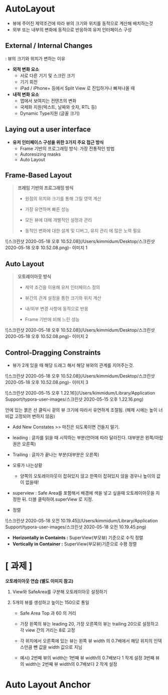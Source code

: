 # AutoLayout

* 뷰에 주어진 제약조건에 따라 뷰의 크기와 위치를 동적으로 계산해 배치하는것
* 외부 또는 내부의 변화에 동적으로 반응하여 유저 인터페이스 구성



## **External / Internal Changes**

: 뷰의 크기와 위치가 변하는 이유

* **외적 변화 요소** 
  - 서로 다른 기기 및 스크린 크기
  - 기기 회전
  - iPad / iPhone+ 등에서 Split View 로 진입하거나 빠져나올 때
* **내적 변화 요소**
  * 앱에서 보여지는 컨텐츠의 변화
  * 국제화 지원(텍스트, 날짜와 숫자, RTL 등)
  * Dynamic Type지원 (글꼴 크기)



## Laying out a user interface

* **유저 인터페이스 구성을 위한 3가지 주요 접근 방식**
  - Frame 기반의 프로그래밍 방식: 가장 전통적인 방법
  - Autoresizing masks
  - Auto Layout



##  **Frame-Based Layout**

> **프레임 기반의 프로그래밍 방식**
>
> * 원점의 위치와 크기를 통해 그릴 영역 계산
>
> * 가장 유연하며 빠른 성능
>
> * 모든 뷰에 대해 개별적인 설정과 관리
>
> *  동적인 변화에 대한 설계 및 디버그, 유지 관리 에 많은 노력 필요
>
>   



![스크린샷 2020-05-18 오후 10.52.08](/Users/kimmidum/Desktop/스크린샷 2020-05-18 오후 10.52.08.png)- 이미지 1



## **Auto Layout**

> **오토레이아웃 방식**
>
> * 제약 조건을 이용해 유저 인터페이스 정의 
>
> * 뷰간의 관계 설정을 통한 크기와 위치 계산 
> * 내/외부 변경 사항에 동적으로 반응 
> * Frame 기반에 비해 느린 성능



![스크린샷 2020-05-18 오후 10.52.08](/Users/kimmidum/Desktop/스크린샷 2020-05-18 오후 10.52.08.png)- 이미지 2





## **Control-Dragging Constraints**

* 뷰가 2개 있을 때 해당 드래그 해서 해당 뷰와의 관계를 지어주는것.

![스크린샷 2020-05-18 오후 10.52.08](/Users/kimmidum/Desktop/스크린샷 2020-05-18 오후 10.52.08.png)- 이미지 3







![스크린샷 2020-05-15 오후 1.22.16](/Users/kimmidum/Library/Application Support/typora-user-images/스크린샷 2020-05-15 오후 1.22.16.png)

안에 있는 붉은 선 클릭시 겉의 뷰 크기에 따라서 유연하게 조절됨. (해제 시에는 높이 너비값 고정되어 변하지 않음)



* Add New Constates >> 마진은 되도록이면 건들지 말기.
* leading : 글자를 읽을 때 시작하는 부분(언어에 따라 달라진다. 대부분은 왼쪽/아랍권은 오른쪽)
* Trailing : 글자가 끝나는 부분(대부분은 오른쪽)
* 오류가 나는상황 
  * 양쪽의 오토레이아웃이 잡혀있지 않고 한쪽이 잡혀있지 않을 경우나 높이의 값이 없을때!	
* superview : Safe Area를 포함해서 배경에 색을 넣고 싶을때 오토레이아웃을 지정한 뒤. 더블 클릭하여.superView 로 지정.



* 정렬



![스크린샷 2020-05-18 오전 10.19.45](/Users/kimmidum/Library/Application Support/typora-user-images/스크린샷 2020-05-18 오전 10.19.45.png)



* **Horizontally in Containts :** SuperView(부모뷰) 기준으로 수직 정렬
* **Vertically in Container :** SuperView(부모뷰)기준으로 수평 정렬



# [ 과제 ] 



**오토레이아웃 연습 (별도 이미지 참고)** 

1. View와 SafeArea를 구분해 오토레이아웃 설정하기 

2. 5개의 뷰를 생성하고 높이는 150으로 통일 

   * Safe Area Top 과 60 의 거리 

   * 가장 왼쪽의 뷰는 leading 20, 가장 오른쪽의 뷰는 trailing 20으로 설정하고 각 view 간의 거리는 8로 고정 

   * 각 위치에서 오른쪽에 있는 뷰는 왼쪽 뷰 width 의 0.7배에서 해당 위치의 인덱스만큼 뺀 값을 width 값으로 지님 

   * 예시) 2번째 뷰의 width는 1번째 뷰 width의 0.7배보다 1 작게 설정 3번째 뷰의 width는 2번째 뷰 width의 0.7배보다 2 작게 설정 

     









# Auto Layout Anchor

